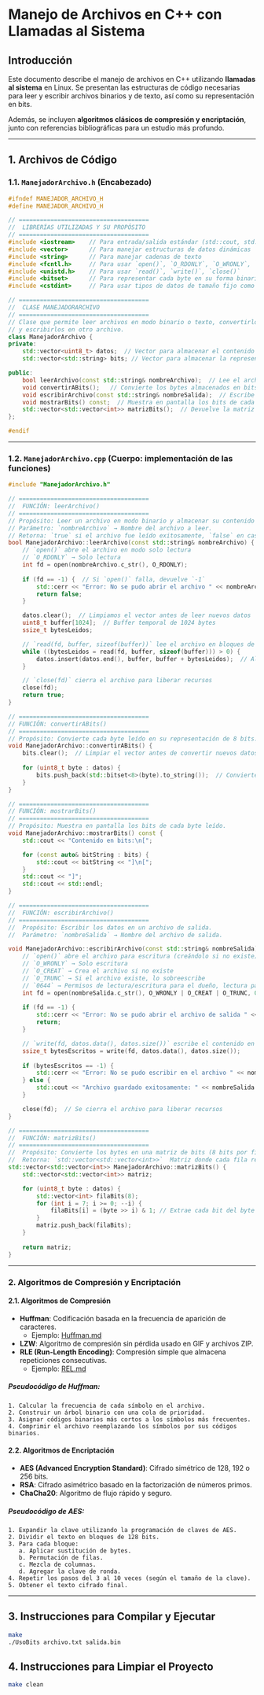 # Manejo de Archivos en C++ con Llamadas al Sistema

## Introducción
Este documento describe el manejo de archivos en C++ utilizando **llamadas al sistema** en Linux. Se presentan las estructuras de código necesarias para leer y escribir archivos binarios y de texto, así como su representación en bits.

Además, se incluyen **algoritmos clásicos de compresión y encriptación**, junto con referencias bibliográficas para un estudio más profundo.

---

## 1. Archivos de Código
### **1.1. `ManejadorArchivo.h` (Encabezado)**
```cpp
#ifndef MANEJADOR_ARCHIVO_H
#define MANEJADOR_ARCHIVO_H

// =====================================
//  LIBRERÍAS UTILIZADAS Y SU PROPÓSITO
// =====================================
#include <iostream>    // Para entrada/salida estándar (std::cout, std::cerr)
#include <vector>      // Para manejar estructuras de datos dinámicas
#include <string>      // Para manejar cadenas de texto
#include <fcntl.h>     // Para usar `open()`, `O_RDONLY`, `O_WRONLY`, `O_CREAT`
#include <unistd.h>    // Para usar `read()`, `write()`, `close()`
#include <bitset>      // Para representar cada byte en su forma binaria (8 bits)
#include <cstdint>     // Para usar tipos de datos de tamaño fijo como uint8_t

// =====================================
//  CLASE MANEJADORARCHIVO
// =====================================
// Clase que permite leer archivos en modo binario o texto, convertirlos en bits
// y escribirlos en otro archivo.
class ManejadorArchivo {
private:
    std::vector<uint8_t> datos;  // Vector para almacenar el contenido del archivo en bytes
    std::vector<std::string> bits; // Vector para almacenar la representación en bits de cada byte

public:
    bool leerArchivo(const std::string& nombreArchivo);  // Lee el archivo y almacena los bytes
    void convertirABits();   // Convierte los bytes almacenados en bits
    void escribirArchivo(const std::string& nombreSalida);  // Escribe los datos en otro archivo
    void mostrarBits() const;  // Muestra en pantalla los bits de cada byte
    std::vector<std::vector<int>> matrizBits();  // Devuelve la matriz de bits (8 bits por fila)
};

#endif
```

---

### **1.2. `ManejadorArchivo.cpp` (Cuerpo: implementación de las funciones)**
```cpp
#include "ManejadorArchivo.h"

// =====================================
//  FUNCIÓN: leerArchivo()
// =====================================
// Propósito: Leer un archivo en modo binario y almacenar su contenido en un vector.
// Parámetro: `nombreArchivo` → Nombre del archivo a leer.
// Retorna: `true` si el archivo fue leído exitosamente, `false` en caso de error.
bool ManejadorArchivo::leerArchivo(const std::string& nombreArchivo) {
    // `open()` abre el archivo en modo solo lectura
    // `O_RDONLY` → Solo lectura
    int fd = open(nombreArchivo.c_str(), O_RDONLY);
    
    if (fd == -1) {  // Si `open()` falla, devuelve `-1`
        std::cerr << "Error: No se pudo abrir el archivo " << nombreArchivo << std::endl;
        return false;
    }

    datos.clear();  // Limpiamos el vector antes de leer nuevos datos
    uint8_t buffer[1024];  // Buffer temporal de 1024 bytes
    ssize_t bytesLeidos;

    // `read(fd, buffer, sizeof(buffer))` lee el archivo en bloques de 1024 bytes
    while ((bytesLeidos = read(fd, buffer, sizeof(buffer))) > 0) {
        datos.insert(datos.end(), buffer, buffer + bytesLeidos);  // Almacena los bytes en `datos`
    }

    // `close(fd)` cierra el archivo para liberar recursos
    close(fd);
    return true;
}

// =====================================
// FUNCIÓN: convertirABits()
// =====================================
// Propósito: Convierte cada byte leído en su representación de 8 bits.
void ManejadorArchivo::convertirABits() {
    bits.clear();  // Limpiar el vector antes de convertir nuevos datos
    
    for (uint8_t byte : datos) {
        bits.push_back(std::bitset<8>(byte).to_string());  // Convierte cada byte a 8 bits
    }
}

// =====================================
// FUNCIÓN: mostrarBits()
// =====================================
// Propósito: Muestra en pantalla los bits de cada byte leído.
void ManejadorArchivo::mostrarBits() const {
    std::cout << "Contenido en bits:\n[";

    for (const auto& bitString : bits) {
        std::cout << bitString << "]\n[";
    }
    std::cout << "]";
    std::cout << std::endl;
}

// =====================================
//  FUNCIÓN: escribirArchivo()
// =====================================
//  Propósito: Escribir los datos en un archivo de salida.
//  Parámetro: `nombreSalida` → Nombre del archivo de salida.

void ManejadorArchivo::escribirArchivo(const std::string& nombreSalida) {
    // `open()` abre el archivo para escritura (creándolo si no existe)
    // `O_WRONLY` → Solo escritura
    // `O_CREAT` → Crea el archivo si no existe
    // `O_TRUNC` → Si el archivo existe, lo sobreescribe
    // `0644` → Permisos de lectura/escritura para el dueño, lectura para otros
    int fd = open(nombreSalida.c_str(), O_WRONLY | O_CREAT | O_TRUNC, 0644);
    
    if (fd == -1) {
        std::cerr << "Error: No se pudo abrir el archivo de salida " << nombreSalida << std::endl;
        return;
    }

    // `write(fd, datos.data(), datos.size())` escribe el contenido en el archivo
    ssize_t bytesEscritos = write(fd, datos.data(), datos.size());
    
    if (bytesEscritos == -1) {
        std::cerr << "Error: No se pudo escribir en el archivo " << nombreSalida << std::endl;
    } else {
        std::cout << "Archivo guardado exitosamente: " << nombreSalida << std::endl;
    }

    close(fd);  // Se cierra el archivo para liberar recursos
}

// =====================================
//  FUNCIÓN: matrizBits()
// =====================================
//  Propósito: Convierte los bytes en una matriz de bits (8 bits por fila).
//  Retorna: `std::vector<std::vector<int>>`  Matriz donde cada fila representa 8 bits.
std::vector<std::vector<int>> ManejadorArchivo::matrizBits() {
    std::vector<std::vector<int>> matriz;

    for (uint8_t byte : datos) {
        std::vector<int> filaBits(8);
        for (int i = 7; i >= 0; --i) {
            filaBits[i] = (byte >> i) & 1; // Extrae cada bit del byte
        }
        matriz.push_back(filaBits);
    }
    
    return matriz;
}
```

---

### **2. Algoritmos de Compresión y Encriptación**

#### **2.1. Algoritmos de Compresión**
- **Huffman**: Codificación basada en la frecuencia de aparición de caracteres.  
  - Ejemplo: [Huffman.md](https://github.com/evalenciEAFIT/courses/blob/main/SistemasOperativos/LlamadaSistema/ManejoArchivos/retoArchivos/Huffman.md)
- **LZW**: Algoritmo de compresión sin pérdida usado en GIF y archivos ZIP.
- **RLE (Run-Length Encoding)**: Compresión simple que almacena repeticiones consecutivas.  
  - Ejemplo: [REL.md](https://github.com/evalenciEAFIT/courses/blob/main/SistemasOperativos/LlamadaSistema/ManejoArchivos/retoArchivos/REL.md)

##### **Pseudocódigo de Huffman:**
```plaintext
1. Calcular la frecuencia de cada símbolo en el archivo.
2. Construir un árbol binario con una cola de prioridad.
3. Asignar códigos binarios más cortos a los símbolos más frecuentes.
4. Comprimir el archivo reemplazando los símbolos por sus códigos binarios.
```

#### **2.2. Algoritmos de Encriptación**
- **AES (Advanced Encryption Standard)**: Cifrado simétrico de 128, 192 o 256 bits.
- **RSA**: Cifrado asimétrico basado en la factorización de números primos.
- **ChaCha20**: Algoritmo de flujo rápido y seguro.

##### **Pseudocódigo de AES:**
```plaintext
1. Expandir la clave utilizando la programación de claves de AES.
2. Dividir el texto en bloques de 128 bits.
3. Para cada bloque:
   a. Aplicar sustitución de bytes.
   b. Permutación de filas.
   c. Mezcla de columnas.
   d. Agregar la clave de ronda.
4. Repetir los pasos del 3 al 10 veces (según el tamaño de la clave).
5. Obtener el texto cifrado final.
```

---

## 3. Instrucciones para Compilar y Ejecutar
```bash
make
./UsoBits archivo.txt salida.bin
```

## 4. Instrucciones para Limpiar el Proyecto
```bash
make clean
```


